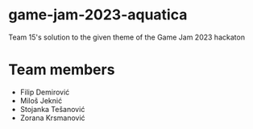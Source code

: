 # game-jam-2023-aquatica
Team 15's solution to the given theme of the Game Jam 2023 hackaton

# Team members
- Filip Demirović
- Miloš Jeknić
- Stojanka Tešanović
- Zorana Krsmanović
